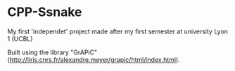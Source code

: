 # CPP-Ssnake
My first 'independet' project made after my first semester at university Lyon 1 (UCBL)

Built using the library "GrAPiC" (http://liris.cnrs.fr/alexandre.meyer/grapic/html/index.html).
